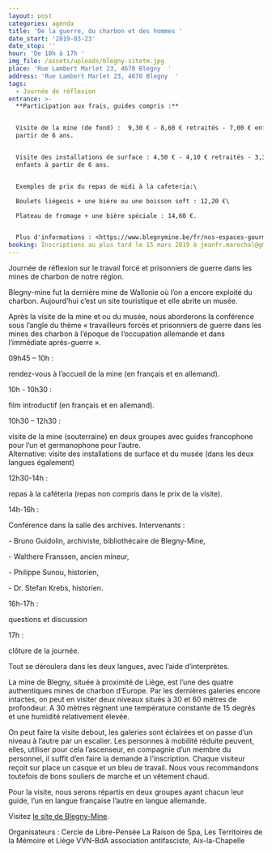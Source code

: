 ```yaml
---
layout: post
categories: agenda
title: 'De la guerre, du charbon et des hommes '
date_start: '2019-03-23'
date_stop: ''
hour: 'De 10h à 17h '
img_file: /assets/uploads/blegny-sitetm.jpg
place: 'Rue Lambert Marlet 23, 4670 Blegny  '
address: 'Rue Lambert Marlet 23, 4670 Blegny  '
tags:
  - Journée de réflexion
entrance: >-
  **Participation aux frais, guides compris :**


  Visite de la mine (de fond) :  9,30 € - 8,60 € retraités - 7,00 € enfants à
  partir de 6 ans.


  Visite des installations de surface : 4,50 € - 4,10 € retraités - 3,30 €
  enfants à partir de 6 ans.


  Exemples de prix du repas de midi à la cafeteria:\

  Boulets liégeois + une bière ou une boisson soft : 12,20 €\

  Plateau de fromage + une bière spéciale : 14,60 €.


  Plus d'informations : <https://www.blegnymine.be/fr/nos-espaces-gourmands>
booking: Inscriptions au plus tard le 15 mars 2019 à jeanfr.marechal@gmail.com
---
```

Journée de réflexion sur le travail forcé et prisonniers de guerre dans les mines de charbon de notre région. 

Blegny-mine fut la dernière mine de Wallonie où l’on a encore exploité du charbon. Aujourd’hui c’est un site touristique et elle abrite un musée.

Après la visite de la mine et ou du musée, nous aborderons la conférence sous l’angle du thème « travailleurs forcés et prisonniers de guerre dans les mines des charbon à l’époque de l’occupation allemande et dans l’immédiate après-guerre ». 

09h45 – 10h :

rendez-vous à l’accueil de la mine (en français et en allemand).

10h - 10h30 :

film introductif (en français et en allemand).

10h30 – 12h30 :

visite de la mine (souterraine) en deux groupes avec guides francophone pour l’un et germanophone pour l’autre.\
Alternative: visite des installations de surface et du musée (dans les deux langues également)

12h30-14h :

repas à la caféteria (repas non compris dans le prix de la visite).

14h-16h :

Conférence dans la salle des archives. Intervenants :

\- Bruno Guidolin, archiviste, bibliothécaire de Blegny-Mine,

\- Walthere Franssen, ancien mineur,

\- Philippe Sunou, historien,

\- Dr. Stefan Krebs, historien.

16h-17h :

questions et discussion

17h :

clôture de la journée.

Tout se déroulera dans les deux langues, avec l’aide d’interprètes. 

La mine de Blegny, située à proximité de Liège, est l’une des quatre authentiques mines de charbon d’Europe. Par les dernières galeries encore intactes, on peut en visiter deux niveaux situés à 30 et 60 mètres de profondeur. A 30 mètres règnent une température constante de 15 degrés et une humidité relativement élevée.

On peut faire la visite debout, les galeries sont éclairées et on passe d’un niveau à l’autre par un escalier. Les personnes à mobilité réduite peuvent, elles, utiliser pour cela l’ascenseur, en compagnie d’un membre du personnel, il suﬃt d’en faire la demande à l’inscription. Chaque visiteur reçoit sur place un casque et un bleu de travail. Nous vous recommandons toutefois de bons souliers de marche et un vêtement chaud.

Pour la visite, nous serons répartis en deux groupes ayant chacun leur guide, l’un en langue française l’autre en langue allemande.

Visitez [le site de Blegny-Mine](https://www.blegnymine.be/).

Organisateurs : Cercle de Libre-Pensée La Raison de Spa, Les Territoires de la Mémoire et Liège VVN-BdA association antifasciste, Aix-la-Chapelle
